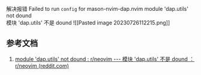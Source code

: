 解决报错 Failed to run `config` for mason-nvim-dap.nvim
module 'dap.utils' not dound  
模块 'dap.utils' 不是 dound
![[Pasted image 20230726112215.png]]

## 参考文档
1. [module 'dap.utils' not dound : r/neovim --- 模块 'dap.utils' 不是 dound ： r/neovim (reddit.com)](https://www.reddit.com/r/neovim/comments/12hphgs/module_daputils_not_dound/)